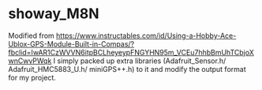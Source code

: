 # showay_M8N
Modified from https://www.instructables.com/id/Using-a-Hobby-Ace-Ublox-GPS-Module-Built-in-Compas/?fbclid=IwAR1CzWVVN6itpBCLheyeypFNGYHN95m_VCEu7hhbBmUhTCbjoXwnCwvPWqk
I simply packed up extra libraries (Adafruit_Sensor.h/ Adafruit_HMC5883_U.h/ miniGPS++.h) to it and modify the output format for my project.

